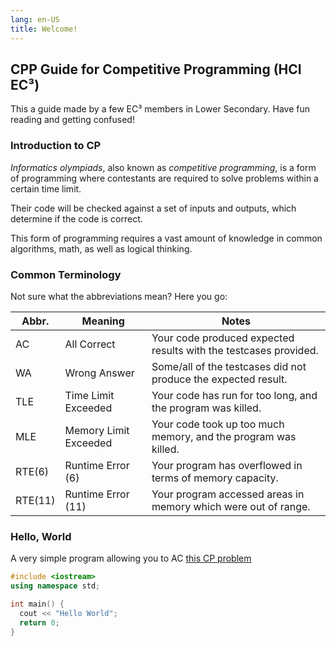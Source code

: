 ```yaml
---
lang: en-US
title: Welcome!
---
```


## CPP Guide for Competitive Programming (HCI EC³)

This a guide made by a few EC³ members in Lower Secondary. Have fun reading and getting confused!

### Introduction to CP

_Informatics olympiads_, also known as _competitive programming_,
is a form of programming where contestants are required to solve
problems within a certain time limit.

Their code will be checked against a set of inputs and outputs,
which determine if the code is correct.

This form of programming requires a vast amount of knowledge in
common algorithms, math, as well as logical thinking.

### Common Terminology

Not sure what the abbreviations mean? Here you go:

| Abbr.   | Meaning               | Notes                                                            |
| ------- | --------------------- | ---------------------------------------------------------------- |
| AC      | All Correct           | Your code produced expected results with the testcases provided. |
| WA      | Wrong Answer          | Some/all of the testcases did not produce the expected result.   |
| TLE     | Time Limit Exceeded   | Your code has run for too long, and the program was killed.      |
| MLE     | Memory Limit Exceeded | Your code took up too much memory, and the program was killed.   |
| RTE(6)  | Runtime Error (6)     | Your program has overflowed in terms of memory capacity.         |
| RTE(11) | Runtime Error (11)    | Your program accessed areas in memory which were out of range.   |

### Hello, World

A very simple program allowing you to AC [this CP problem](https://codebreaker.xyz/problem/helloworld)

```cpp
#include <iostream>
using namespace std;

int main() {
  cout << "Hello World";
  return 0;
}
```
